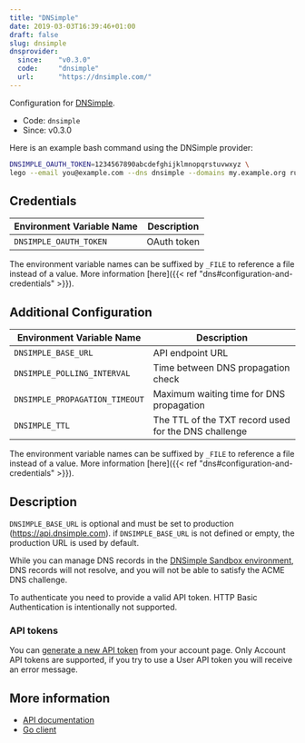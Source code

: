 ```yaml
---
title: "DNSimple"
date: 2019-03-03T16:39:46+01:00
draft: false
slug: dnsimple
dnsprovider:
  since:    "v0.3.0"
  code:     "dnsimple"
  url:      "https://dnsimple.com/"
---
```


<!-- THIS DOCUMENTATION IS AUTO-GENERATED. PLEASE DO NOT EDIT. -->
<!-- providers/dns/dnsimple/dnsimple.toml -->
<!-- THIS DOCUMENTATION IS AUTO-GENERATED. PLEASE DO NOT EDIT. -->


Configuration for [DNSimple](https://dnsimple.com/).


<!--more-->

- Code: `dnsimple`
- Since: v0.3.0


Here is an example bash command using the DNSimple provider:

```bash
DNSIMPLE_OAUTH_TOKEN=1234567890abcdefghijklmnopqrstuvwxyz \
lego --email you@example.com --dns dnsimple --domains my.example.org run
```




## Credentials

| Environment Variable Name | Description |
|-----------------------|-------------|
| `DNSIMPLE_OAUTH_TOKEN` | OAuth token |

The environment variable names can be suffixed by `_FILE` to reference a file instead of a value.
More information [here]({{< ref "dns#configuration-and-credentials" >}}).


## Additional Configuration

| Environment Variable Name | Description |
|--------------------------------|-------------|
| `DNSIMPLE_BASE_URL` | API endpoint URL |
| `DNSIMPLE_POLLING_INTERVAL` | Time between DNS propagation check |
| `DNSIMPLE_PROPAGATION_TIMEOUT` | Maximum waiting time for DNS propagation |
| `DNSIMPLE_TTL` | The TTL of the TXT record used for the DNS challenge |

The environment variable names can be suffixed by `_FILE` to reference a file instead of a value.
More information [here]({{< ref "dns#configuration-and-credentials" >}}).

## Description

`DNSIMPLE_BASE_URL` is optional and must be set to production (https://api.dnsimple.com).
if `DNSIMPLE_BASE_URL` is not defined or empty, the production URL is used by default.

While you can manage DNS records in the [DNSimple Sandbox environment](https://developer.dnsimple.com/sandbox/),
DNS records will not resolve, and you will not be able to satisfy the ACME DNS challenge.

To authenticate you need to provide a valid API token.
HTTP Basic Authentication is intentionally not supported.

### API tokens

You can [generate a new API token](https://support.dnsimple.com/articles/api-access-token/) from your account page.
Only Account API tokens are supported, if you try to use a User API token you will receive an error message.



## More information

- [API documentation](https://developer.dnsimple.com/v2/)
- [Go client](https://github.com/dnsimple/dnsimple-go)

<!-- THIS DOCUMENTATION IS AUTO-GENERATED. PLEASE DO NOT EDIT. -->
<!-- providers/dns/dnsimple/dnsimple.toml -->
<!-- THIS DOCUMENTATION IS AUTO-GENERATED. PLEASE DO NOT EDIT. -->
